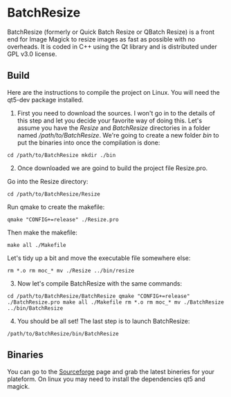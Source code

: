 # BatchResize

BatchResize (formerly or Quick Batch Resize or QBatch Resize) is a front end for Image Magick to resize images as fast as possible with no overheads. It is coded in C++ using the Qt library and is distributed under GPL v3.0 license.

## Build

Here are the instructions to compile the project on Linux. You will need the qt5-dev package installed.

1. First you need to download the sources. I won't go in to the details of this step and let you decide your favorite way of doing this.
Let's assume you have the *Resize* and *BatchResize* directories in a folder named */path/to/BatchResize*.
We're going to create a new folder *bin* to put the binaries into once the compilation is done:

`cd /path/to/BatchResize
mkdir ./bin`

2. Once downloaded we are goind to build the project file Resize.pro.

Go into the Resize directory:

`cd /path/to/BatchResize/Resize`

Run qmake to create the makefile:

`qmake "CONFIG+=release" ./Resize.pro`

Then make the makefile:

`make all ./Makefile`

Let's tidy up a bit and move the executable file somewhere else:

`rm *.o
rm moc_*
mv ./Resize ../bin/resize`

3. Now let's compile BatchResize with the same commands:

`cd /path/to/BatchResize/BatchResize
qmake "CONFIG+=release" ./BatchResize.pro
make all ./Makefile
rm *.o
rm moc_*
mv ./BatchResize ../bin/BatchResize`

4. You should be all set! The last step is to launch BatchResize:

`/path/to/BatchResize/bin/BatchResize`

## Binaries

You can go to the [Sourceforge](https://sourceforge.net/projects/batchresize/files/) page and grab the latest bineries for your plateform. On linux you may need to install the dependencies qt5 and magick.